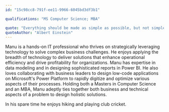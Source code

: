 ```yaml
---
id: "15c98cc8-791f-ee11-9966-6045bd3df3b1"

qualifications: "MS Computer Science; MBA"

quote: "Everything should be made as simple as possible, but not simpler."
quoteAuthor: "Albert Einstein"
---
```


Manu is a hands-on IT professional who thrives on strategically leveraging technology to solve complex business challenges. He enjoys applying the breadth of technology to deliver solutions that enhance operational efficiency and drive profitability for organizations. Manu has expertise in data modeling and in designing sophisticated reports in Power BI. He also loves collaborating with business leaders to design low-code applications on Microsoft's Power Platform to rapidly digitize and optimize various aspects of their processes. Holding both a Masters in Computer Science and an MBA, Manu adeptly ties together both business and technical aspects of a problem to design holistic solutions. 

In his spare time he enjoys hiking and playing club cricket. 
